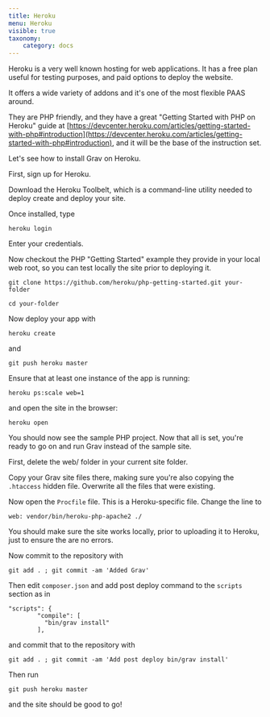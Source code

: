 ```yaml
---
title: Heroku
menu: Heroku
visible: true
taxonomy:
    category: docs
---
```


Heroku is a very well known hosting for web applications.
It has a free plan useful for testing purposes, and paid options to deploy the website.

It offers a wide variety of addons and it's one of the most flexible PAAS around.

They are PHP friendly, and they have a great "Getting Started with PHP on Heroku" guide at [https://devcenter.heroku.com/articles/getting-started-with-php#introduction](https://devcenter.heroku.com/articles/getting-started-with-php#introduction), and it will be the base of the instruction set.

Let's see how to install Grav on Heroku.

First, sign up for Heroku.

Download the Heroku Toolbelt, which is a command-line utility needed to deploy create and deploy your site.

Once installed, type

`heroku login`

Enter your credentials.

Now checkout the PHP "Getting Started" example they provide in your local web root, so you can test locally the site prior to deploying it.

`git clone https://github.com/heroku/php-getting-started.git your-folder`

`cd your-folder`


Now deploy your app with

`heroku create`

and

`git push heroku master`


Ensure that at least one instance of the app is running:


`heroku ps:scale web=1`


and open the site in the browser:

`heroku open`


You should now see the sample PHP project. Now that all is set, you're ready to go on and run Grav instead of the sample site.

First, delete the web/ folder in your current site folder.

Copy your Grav site files there, making sure you're also copying the `.htaccess` hidden file. Overwrite all the files that were existing.

Now open the `Procfile` file. This is a Heroku-specific file. Change the line to

```
web: vendor/bin/heroku-php-apache2 ./
```

You should make sure the site works locally, prior to uploading it to Heroku, just to ensure the are no errors.

Now commit to the repository with

`git add . ; git commit -am 'Added Grav'`

Then edit `composer.json` and add post deploy command to the `scripts` section as in

```
"scripts": {
        "compile": [
          "bin/grav install"
        ],
```

and commit that to the repository with 

`git add . ; git commit -am 'Add post deploy bin/grav install'`

Then run

`git push heroku master`

and the site should be good to go!
